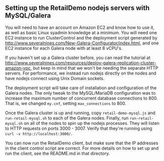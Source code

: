 ## Setting up the RetailDemo nodejs servers with  MySQL/Galera

You will need to have an account on Amazon EC2 and know how to use it, as well as basic Linux syadmin knowledge at a minimum. You will need one EC2 instance to run ClusterControl and the deployment script generated by http://www.severalnines.com/New-Galera-Configurator/index.html, and one EC2 instance for each Galera node with at least 8 vCPU's.

If you haven't set up a Galera cluster before, you can read the tutorial at http://www.severalnines.com/resources/deploy-galera-replication-cluster-amazon-vpc, but keep in mind that we won't be needing the separate HTTP servers. For performance, we instead run nodejs directly on the nodes and have nodejs connect using Unix Domain sockets.

The deployment script will take care of installation and configuration of the Galera nodes. The only tweak to the MySQL/MariaDB configuration was to increase the maximum number of concurrent database connections to 800. That is, we changed `my.cnf`, setting `max_connections` to 800.

Once the Galera cluster is up and running, copy `retail-demo-mysql.js` and `run-retail-mysql.sh` to each of the Galera nodes. Finally, run `run-retail-mysql.sh` on all of the nodes to spin up the nodejs processes. They will listen to HTTP requests on ports 3000 - 3007. Verify that they're running using `curl -v http://localhost:3000/`.

You can now run the RetailDemo client, but make sure that the IP addresses in the client control script are correct. For more details on how to set up and run the client, see the README.md in that directory.
